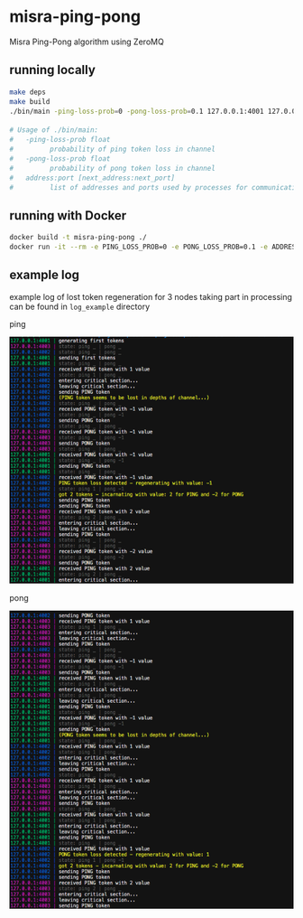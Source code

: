 # misra-ping-pong

Misra Ping-Pong algorithm using ZeroMQ

## running locally

```sh
make deps
make build
./bin/main -ping-loss-prob=0 -pong-loss-prob=0.1 127.0.0.1:4001 127.0.0.1:4002 127.0.0.1:4003

# Usage of ./bin/main:
#   -ping-loss-prob float
#         probability of ping token loss in channel
#   -pong-loss-prob float
#         probability of pong token loss in channel
#   address:port [next_address:next_port]
#         list of addresses and ports used by processes for communication
```

## running with Docker

```sh
docker build -t misra-ping-pong ./
docker run -it --rm -e PING_LOSS_PROB=0 -e PONG_LOSS_PROB=0.1 -e ADDRESSES='127.0.0.1:4001 127.0.0.1:4002 127.0.0.1:4003' misra-ping-pong
```

## example log

example log of lost token regeneration for 3 nodes taking part in processing can be found in `log_example` directory

ping

![ping token loss](./log_example/ping_loss.png)

pong

![pong token loss](./log_example/pong_loss.png)
